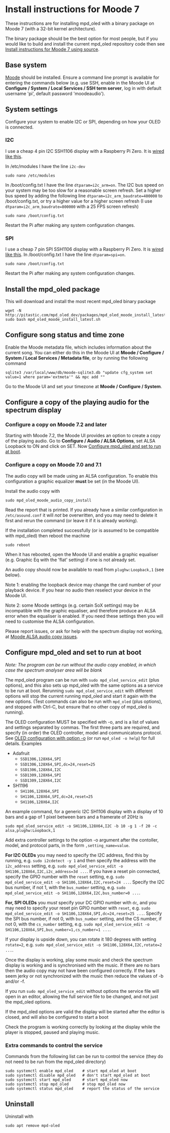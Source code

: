# Install instructions for Moode 7

These instructions are for installing mpd_oled with a binary package on
Moode 7 (with a 32-bit kernel architecture).

The binary package should be the best option for most people, but if you
would like to build and install the current mpd_oled repository code then see
[Install instructions for Moode 7 using source](install_moode7_source.md).

## Base system

[Moode](http://moodeaudio.org/) should be installed. Ensure a command line
prompt is available for entering the commands below (e.g. use SSH, enable in
the Moode UI at **Configure / System / Local Services / SSH term server**,
log in with default username 'pi', default password 'moodeaudio').

## System settings

Configure your system to enable I2C or SPI, depending on how your OLED
is connected.

### I2C
I use a cheap 4 pin I2C SSH1106 display with a Raspberry Pi Zero. It is
[wired like this](wiring_i2c.png).

In /etc/modules I have the line `i2c-dev`
```
sudo nano /etc/modules
```

In /boot/config.txt I have the line `dtparam=i2c_arm=on`.
The I2C bus speed on your system may be too slow for a reasonable screen
refresh. Set a higher bus speed by adding
the following line `dtparam=i2c_arm_baudrate=400000` to
/boot/config.txt, or try a higher value for a higher screen refresh
(I use `dtparam=i2c_arm_baudrate=800000` with a 25 FPS screen refresh)
```
sudo nano /boot/config.txt
```

Restart the Pi after making any system configuration changes.

### SPI
I use a cheap 7 pin SPI SSH1106 display with a Raspberry Pi Zero. It is
[wired like this](wiring_spi.png).
In /boot/config.txt I have the line `dtparam=spi=on`.
```
sudo nano /boot/config.txt
```

Restart the Pi after making any system configuration changes.

## Install the mpd_oled package

This will download and install the most recent mpd_oled binary package
```
wget -N http://pitastic.com/mpd_oled_dev/packages/mpd_oled_moode_install_latest.sh
sudo bash mpd_oled_moode_install_latest.sh
```

## Configure song status and time zone

Enable the Moode metadata file, which includes information about the
current song. You can either do this in the Moode UI at
**Moode / Configure / System / Local Services / Metadata file**,
or by running the following command
```
sqlite3 /var/local/www/db/moode-sqlite3.db "update cfg_system set value=1 where param='extmeta'" && mpc add ""

```
Go to the Moode UI and set your timezone at **Moode / Configure / System**.

## Configure a copy of the playing audio for the spectrum display

### Configure a copy on Moode 7.2 and later

Starting with Moode 7.2, the Moode UI provides an option to create a
copy of the playing audio. Go to **Configure / Audio / ALSA Options**,
set ALSA Loopback to ON and click on SET. Now
[Configure mpd_oled and set to run at boot](#configure-mpd_oled-and-set-to-run-at-boot).

### Configure a copy on Moode 7.0 and 7.1

The audio copy will be made using an ALSA configuration. To enable
this configuration a graphic equalizer **must** be set (in the Moode UI).

Install the audio copy with
```
sudo mpd_oled_moode_audio_copy_install
```
Read the report that is printed. If you already have a similar configuration
in `/etc/asound.conf` it will *not* be overwritten, and you may need to delete
it first and rerun the command (or leave it if it is already working).

If the installation completed successfully (or is assumed to be compatible
with mpd_oled) then reboot the machine
```
sudo reboot
```
When it has rebooted, open the Moode UI and enable a graphic equaliser
(e.g.  Graphic Eq with the 'flat' setting) if one is not already set.

An audio copy should now be available to read from `plughw:Loopback,1` (see below).

Note 1: enabling the loopback device may change the card number of your
playback device. If you hear no audio then reselect your device in the Moode UI.

Note 2: some Moode settings (e.g. certain SoX settings) may be incompatible
with the graphic equaliser, and therefore produce an ALSA error when
the equaliser is enabled. If you need these settings then you will need
to customise the ALSA configuration.

Please report issues, or ask for help with the spectrum display not working, at
[Moode ALSA audio copy issues](https://github.com/antiprism/mpd_oled/issues/65).


## Configure mpd_oled and set to run at boot

*Note: The program can be run without the audio copy enabled, in*
*which case the spectrum analyser area will be blank*

The mpd_oled program can be run with `sudo mpd_oled_service_edit` (plus
options), and this also sets up mpd_oled with the same options as a service
to be run at boot. Rerunning `sudo mpd_oled_service_edit` with different
options will stop the current running mpd_oled and start it again with
the new options. (Test commands can also be run with `mpd_oled` (plus
options), and stopped with Ctrl-C, but ensure that no other copy of
mpd_oled is running).

The OLED configuration MUST be specified with -o, and is a list of values
and settings separated by commas. The first three parts are required, and
specify (in order) the OLED controller, model and communicatons protocol. See
[OLED configuration with option -o](https://github.com/antiprism/mpd_oled_dev#oled-configuration-with-option--o)
(or run `mpd_oled -o help`) for full details. Examples
* Adafruit
  - `SSD1306,128X64,SPI`
  - `SSD1306,128X64,SPI,dc=24,reset=25`
  - `SSD1306,128X64,I2C`
  - `SSD1309,128X64,SPI`
  - `SSD1309,128X64,I2C`
* SH1196
  - `SH1106,128X64,SPI`
  - `SH1106,128X64,SPI,dc=24,reset=25`
  - `SH1106,128X64,I2C`

An example command, for a generic I2C SH1106 display with
a display of 10 bars and a gap of 1 pixel between bars and a framerate
of 20Hz is
```
sudo mpd_oled_service_edit -o SH1106,128X64,I2C -b 10 -g 1 -f 20 -c alsa,plughw:Loopback,1
```

Add extra controller settings to the option -o argument after the
contoller, model, and protocol parts, in the form `,setting_name=value`.

**For I2C OLEDs** you may need to specify the I2C
address, find this by running, e.g. `sudo i2cdetect -y 1` and then specify
the address with the `i2c_address` setting, e.g.
`sudo mpd_oled_service_edit -o SH1106,128X64,I2C,i2c_address=3d ...`.
If you have a reset pin connected, specify the GPIO number with the
`reset` setting, e.g.
`sudo mpd_oled_service_edit -o SH1106,128X64,I2C,reset=24 ...`.
Specify the I2C bus number, if not 1, with the `bus_number` setting, e.g.
`sudo mpd_oled_service_edit -o SH1106,128X64,I2C,bus_number=0 ...`.

**For, SPI OLEDs** you *must* specify your DC GPIO number with `dc`, and
you may need to specify your reset pin GPIO number with `reset`, e.g.
`sudo mpd_oled_service_edit -o SH1106,128X64,SPI,dc=24,reset=25 ...`.
Specify the SPI bus number, if not 0, with `bus_number` setting, and
the CS number, if not 0, with the `cs_number` setting, e.g.
`sudo mpd_oled_service_edit -o SH1106,128X64,SPI,bus_number=1,cs_number=1 ...`.

If your display is upside down, you can rotate it 180 degrees with setting
`rotate=2`, e.g.
`sudo mpd_oled_service_edit -o SH1106,128X64,I2C,rotate=2 ...`.

Once the display is working, play some music and check the spectrum display
is working and is synchronised with the music. If there are no bars then the
audio copy may not have been configured correctly. If the bars seem jerky
or not synchronized with the music then reduce the values of -b and/or -f.

If you run `sudo mpd_oled_service_edit` without options the service
file will open in an editor, allowing the full service file to be
changed, and not just the mpd_oled options.

If the mpd_oled options are valid the display will be started after
the editor is closed, and will also be configured to start a boot

Check the program is working correctly by looking at the display while
the player is stopped, paused and playing music.


### Extra commands to control the service

Commands from the following list can be run to control the service
(they do not need to be run from the mpd_oled directory)
```
sudo systemctl enable mpd_oled    # start mpd_oled at boot
sudo systemctl disable mpd_oled   # don't start mpd_oled at boot
sudo systemctl start mpd_oled     # start mpd_oled now
sudo systemctl stop mpd_oled      # stop mpd_oled now
sudo systemctl status mpd_oled    # report the status of the service
```

## Uninstall

Uninstall with
```
sudo apt remove mpd-oled
```


